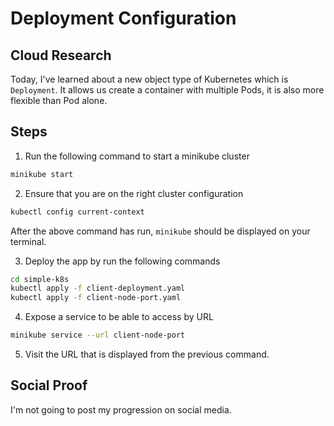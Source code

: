 # Deployment Configuration

## Cloud Research
Today, I've learned about a new object type of Kubernetes which is `Deployment`. It allows us create a container with multiple Pods, it is also more flexible than Pod alone.

## __Steps__
1. Run the following command to start a minikube cluster
```sh
minikube start
```
2. Ensure that you are on the right cluster configuration
```sh
kubectl config current-context
```
After the above command has run, `minikube` should be displayed on your terminal.

3. Deploy the app by run the following commands
```sh
cd simple-k8s
kubectl apply -f client-deployment.yaml
kubectl apply -f client-node-port.yaml
```

4. Expose a service to be able to access by URL
```sh
minikube service --url client-node-port
```

5. Visit the URL that is displayed from the previous command.
## Social Proof
I'm not going to post my progression on social media.